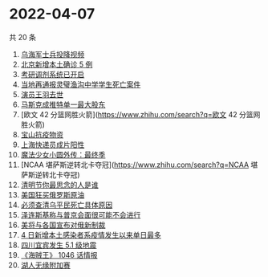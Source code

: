 # 2022-04-07

共 20 条

<!-- BEGIN -->
<!-- 最后更新时间 Thu Apr 07 2022 07:08:20 GMT+0800 (China Standard Time) -->

1. [乌海军士兵投降视频](https://www.zhihu.com/search?q=乌海军士兵投降视频)
1. [北京新增本土确诊 5 例](https://www.zhihu.com/search?q=北京新增疫情)
1. [考研调剂系统已开启](https://www.zhihu.com/search?q=考研调剂)
1. [当地再通报灵璧渔沟中学学生死亡案件](https://www.zhihu.com/search?q=灵璧)
1. [演员王羽去世](https://www.zhihu.com/search?q=王羽)
1. [马斯克成推特单一最大股东](https://www.zhihu.com/search?q=马斯克)
1. [欧文 42 分篮网胜火箭](https://www.zhihu.com/search?q=欧文 42 分篮网胜火箭)
1. [宝山抗疫物资](https://www.zhihu.com/search?q=宝山抗疫物资)
1. [上海快递员成片阳性](https://www.zhihu.com/search?q=上海快递员)
1. [魔法少女小圆外传：最终季](https://www.zhihu.com/search?q=魔法少女小圆外传)
1. [NCAA 堪萨斯逆转北卡夺冠](https://www.zhihu.com/search?q=NCAA 堪萨斯逆转北卡夺冠)
1. [清明节你最思念的人是谁](https://www.zhihu.com/search?q=清明节)
1. [美国狂买俄罗斯原油](https://www.zhihu.com/search?q=俄罗斯原油)
1. [必须查清乌平民死亡具体原因](https://www.zhihu.com/search?q=布查平民死亡具体原因)
1. [泽连斯基称与普京会面很可能不会进行](https://www.zhihu.com/search?q=泽连斯基)
1. [美将与各国宣布对俄新制裁](https://www.zhihu.com/search?q=对俄新制裁)
1. [4 日新增本土感染者系疫情发生以来单日最多](https://www.zhihu.com/search?q=单日新增)
1. [四川宜宾发生 5.1 级地震](https://www.zhihu.com/search?q=四川宜宾地震)
1. [《海贼王》 1046 话情报](https://www.zhihu.com/search?q=海贼王)
1. [湖人无缘附加赛](https://www.zhihu.com/search?q=湖人无缘附加赛)

<!-- END -->

